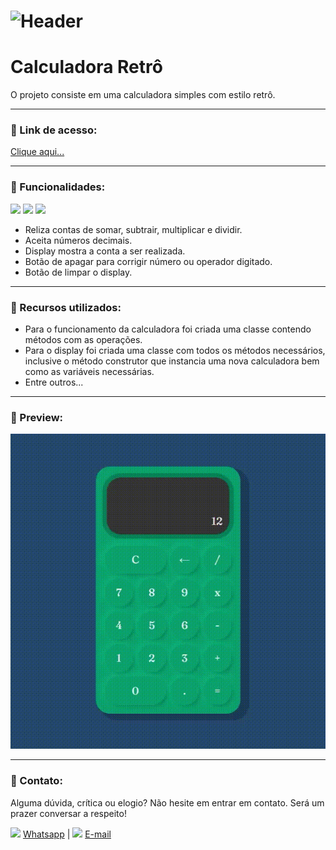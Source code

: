 # ![Header]( https://thalesnunes.com.br/github/header.png )

#  Calculadora Retrô

O projeto consiste em uma calculadora simples com estilo retrô.

------

### :rocket: Link de acesso:

<a href="https://thalesnunes.com.br/pequenos-projetos/calculadora/" target="_blank">Clique aqui...</a>

------

### :rocket: Funcionalidades:

<img src="https://img.icons8.com/color/48/000000/html-5--v1.png"/> <img src="https://img.icons8.com/color/48/000000/css3.png"/> <img src="https://img.icons8.com/color/48/000000/javascript--v1.png"/>
- Reliza contas de somar, subtrair, multiplicar e dividir.
- Aceita números decimais.
- Display mostra a conta a ser realizada.
- Botão de apagar para corrigir número ou operador digitado.
- Botão de limpar o display.

------

### :rocket: Recursos utilizados:

- Para o funcionamento da calculadora foi criada uma classe contendo métodos com as operações.
- Para o display foi criada uma classe com todos os métodos necessários, inclusive o método construtor que instancia uma nova calculadora bem como as variáveis necessárias.
- Entre outros...

------

### :rocket: Preview:

<img src="gif-animado.gif"> </img>

------

###  :rocket: Contato:

Alguma dúvida, crítica ou elogio? Não hesite em entrar em contato. Será um prazer conversar a respeito!

<img src="https://thalesnunes.com.br/github/whatsapp.svg" width="30"> [Whatsapp](https://api.whatsapp.com/send?phone=5535997438652) | <img src="https://thalesnunes.com.br/github/email.svg" width="30"> [E-mail](mailto:thales.o.nunes@gmail.com)